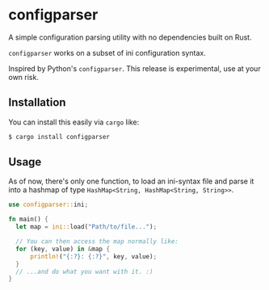 # configparser
A simple configuration parsing utility with no dependencies built on Rust.

`configparser` works on a subset of ini configuration syntax.

Inspired by Python's `configparser`. This release is experimental, use at your own risk.

## Installation
You can install this easily via `cargo` like:
```bash
$ cargo install configparser
```

## Usage
As of now, there's only one function, to load an ini-syntax file and parse it into a hashmap of type `HashMap<String, HashMap<String, String>>`.
```rust
use configparser::ini;

fn main() {
  let map = ini::load("Path/to/file...");

  // You can then access the map normally like:
  for (key, value) in &map {
      println!("{:?}: {:?}", key, value);
  }
  // ...and do what you want with it. :)
}
```
